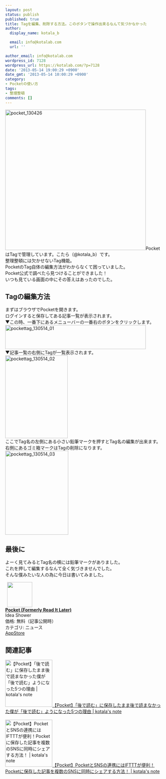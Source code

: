 ```yaml
---
layout: post
status: publish
published: true
title: Tagを編集、削除する方法。このボタンで操作出来るなんて気づかなかった
author:
  display_name: kotala_b

  email: info@kotalab.com
  url: ''

author_email: info@kotalab.com
wordpress_id: 7128
wordpress_url: https://kotalab.com/?p=7128
date: '2013-05-14 19:00:29 +0900'
date_gmt: '2013-05-14 10:00:29 +0900'
category:
- Pocketの使い方
tags:
- 整理整頓
comments: []
---
```

<p><img src="https://kotalab.com/wp-content/uploads/pocket_130426-448x448.png" alt="pocket_130426" width="448" height="448" class="alignnone size-large wp-image-6923" />PocketはTagで管理しています。こたら（@kotala_b）です。<br />
整理整頓には欠かせないTag機能。<br />
PocketのTag自体の編集方法がわからなくて困っていました。<br />
Pocket公式で調べたら見つけることができました！<br />
いつも見ている画面の中にその答えはあったのでした。<br />
</p>
<!--more-->
<h2>Tagの編集方法</h2>
<p>まずはブラウザでPocketを開きます。<br />
ログインすると保存してある記事一覧が表示されます。<br />
▼この時、一番下にあるメニューバーの一番右のボタンをクリックします。<br />
<img src="https://kotalab.com/wp-content/uploads/pockettag_130514_01-448x77.jpg" alt="pockettag_130514_01" width="448" height="77" class="alignnone size-large wp-image-7129" /><br />
▼記事一覧の右側にTagが一覧表示されます。<br />
<img src="https://kotalab.com/wp-content/uploads/pockettag_130514_02.jpg" alt="pockettag_130514_02" width="199" height="264" class="alignnone size-full wp-image-7131" /><br />
ここでTag名の左側にある小さい鉛筆マークを押すとTag名の編集が出来ます。<br />
右側にあるゴミ箱マークはTagの削除になります。<br />
<img src="https://kotalab.com/wp-content/uploads/pockettag_130514_03.jpg" alt="pockettag_130514_03" width="201" height="268" class="alignnone size-full wp-image-7130" /></p>
<h2>最後に</h2>
<p>よーく見てみるとTag名の横には鉛筆マークがありました。<br />
これを押して編集するなんて全く気づきませんでした。<br />
そんな僕みたいな人の為に今日は書いてみました。</p>
<div class="applink">
<div class="applinkimg"><a href="https://itunes.apple.com/jp/app/pocket-formerly-read-it-later/id309601447?mt=8&uo=4&at=10l4yU" rel="nofollow" target="_blank"><img hspace="6" src="http://a265.phobos.apple.com/us/r1000/049/Purple4/v4/42/7b/c6/427bc619-838e-88d2-5bdb-4b82d2b4d4e4/IconPhone_57.png" width="80" /></a></div>
<div class="applinktext">
<div class="applinktitle"><strong><a href="https://itunes.apple.com/jp/app/pocket-formerly-read-it-later/id309601447?mt=8&uo=4&at=10l4yU" rel="nofollow" target="_blank">Pocket (Formerly Read It Later)</a></strong></div>
<div class="applinkinfo">Idea Shower</div>
<div class="applinkinfo">価格: 無料（記事公開時）</div>
<div class="applinkinfo">カテゴリ: ニュース</div>
</div>
<div class="clear"></div>
<div class="appstorelink"><a href="https://itunes.apple.com/jp/app/pocket-formerly-read-it-later/id309601447?mt=8&uo=4&at=10l4yU" rel="nofollow" target="_blank">AppStore</a></div>
</div>
<h2 class="rele">関連記事</h2>
<p><a href="https://kotalab.com/pocket-five-reason" target="_blank"><img  class="alignleft" src="https://kotalab.com/wp-content/uploads/pocket_130513.jpg" alt="【Pocket】「後で読む」に保存したまま後で読まなかった僕が「後で読む」ようになった5つの理由 | kotala's note" width="150" /></a><a href="https://kotalab.com/pocket-five-reason" target="_blank">【Pocket】「後で読む」に保存したまま後で読まなかった僕が「後で読む」ようになった5つの理由 | kotala's note</a><br style="clear:both;" /><br />
<a href="https://kotalab.com/pocket-ifttt" target="_blank"><img  class="alignleft" src="https://kotalab.com/wp-content/uploads/pocketsns_130510-448x216.jpg" alt="【Pocket】PocketとSNSの連携にはIFTTTが便利！Pocketに保存した記事を複数のSNSに同時にシェアする方法！ | kotala's note" width="150" /></a><a href="https://kotalab.com/pocket-ifttt" target="_blank">【Pocket】PocketとSNSの連携にはIFTTTが便利！Pocketに保存した記事を複数のSNSに同時にシェアする方法！ | kotala's note</a><br style="clear:both;" /></p>
